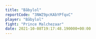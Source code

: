 ```yaml
---
title: "Bãbylol"
reportCode: "3NWZ9pcKAbYPfqxC"
player: "Bãbylol"
fight: "Prince Malchezaar"
date: 2021-10-08T19:17:48.190000+00:00
---
```

